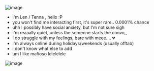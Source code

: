 ![image](https://files.catbox.moe/hksn16.png)

- I'm Len / Tenna , hello :P
- you won't find me interacting first, it's super rare.. 0.0001% chance
- uhh I possibly have social anxiety, but I'm not sure sigh
- I'm reaaally quiet, unless the someone starts the convo,,
- I do struggle with my feelings, bare with meee.... 💔
- I'm always online during holidays/weekends (usually offtab)
- i don't know what else to add
- um I like mafioso lelelelele

![image](https://files.catbox.moe/wa7c47.png)
  
<!--
**don-sonnellino/don-sonnellino** is a ✨ _special_ ✨ repository because its `README.md` (this file) appears on your GitHub profile.

Here are some ideas to get you started:

- 🔭 I’m currently working on ...
- 🌱 I’m currently learning ...
- 👯 I’m looking to collaborate on ...
- 🤔 I’m looking for help with ...
- 💬 Ask me about ...
- 📫 How to reach me: ...
- 😄 Pronouns: ...
- ⚡ Fun fact: ...
-->
